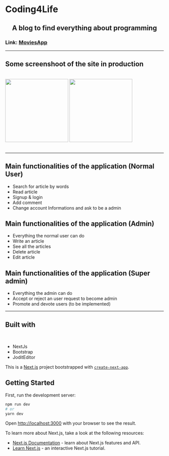 # Coding4Life

<h2 align="center">A blog to find everything about programming</h2>

### Link: [MoviesApp](https://coding4life.org)

---

## Some screenshoot of the site in production

<br/>

<div style="display":"flex" "align-content":"center">
<img src="https://lh4.googleusercontent.com/n09GEBdXDMJZxxBwgLZmMiNBlf141IJPJPHau7inZviiUn58-_zxY0Mq-AbPA8KdTlY=w2400" width="200px" styles="padding-top:10px"/>
<img src="https://lh6.googleusercontent.com/CL3VHJ-LS17iUlx8s30vHGbqnUxKkTmkoT8CjbpdW5rec7JWaWBGPb1vWtJmAxyYGbs=w2400" width="200px" styles="padding-top:10px"/>

</div>

<br/>

---

## Main functionalities of the application (Normal User)

- Search for article by words
- Read article
- Signup & login
- Add comment
- Change account Informations and ask to be a admin

## Main functionalities of the application (Admin)

- Everything the normal user can do 
- Write an article
- See all the articles
- Delete article
- Edit article

## Main functionalities of the application (Super admin)

- Everything the admin can do 
- Accept or reject an user request to become admin
- Promote and devote users (to be implemented)


<hr/>

<h2>Built with</h2>

<br/>

- NextJs
- Bootstrap
- JoditEditor















This is a [Next.js](https://nextjs.org/) project bootstrapped with [`create-next-app`](https://github.com/vercel/next.js/tree/canary/packages/create-next-app).

## Getting Started

First, run the development server:

```bash
npm run dev
# or
yarn dev
```

Open [http://localhost:3000](http://localhost:3000) with your browser to see the result.

To learn more about Next.js, take a look at the following resources:

- [Next.js Documentation](https://nextjs.org/docs) - learn about Next.js features and API.
- [Learn Next.js](https://nextjs.org/learn) - an interactive Next.js tutorial.

